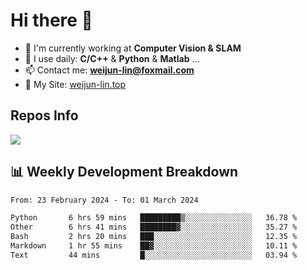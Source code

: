 # Hi there 👋

<!--
**Weijun-Lin/Weijun-Lin** is a ✨ _special_ ✨ repository because its `README.md` (this file) appears on your GitHub profile.

Here are some ideas to get you started:

- 🔭 I’m currently working on ...
- 🌱 I’m currently learning ...
- 👯 I’m looking to collaborate on ...
- 🤔 I’m looking for help with ...
- 💬 Ask me about ...
- 📫 How to reach me: ...
- 😄 Pronouns: ...
- ⚡ Fun fact: ...
-->

- 🏢 I'm currently working at **Computer Vision & SLAM**
- 🚀 I use daily: **C/C++** & **Python** & **Matlab** ...
- 📫 Contact me: **weijun-lin@foxmail.com**
- 🔗 My Site: [weijun-lin.top](https://weijun-lin.top/)

  

## Repos Info
![](https://github-readme-stats.vercel.app/api?username=Weijun-Lin&theme=cobalt)

## 📊 Weekly Development Breakdown

<!--START_SECTION:waka-->

```txt
From: 23 February 2024 - To: 01 March 2024

Python       6 hrs 59 mins   █████████▒░░░░░░░░░░░░░░░   36.78 %
Other        6 hrs 41 mins   ████████▓░░░░░░░░░░░░░░░░   35.27 %
Bash         2 hrs 20 mins   ███░░░░░░░░░░░░░░░░░░░░░░   12.35 %
Markdown     1 hr 55 mins    ██▓░░░░░░░░░░░░░░░░░░░░░░   10.11 %
Text         44 mins         █░░░░░░░░░░░░░░░░░░░░░░░░   03.94 %
```

<!--END_SECTION:waka-->
